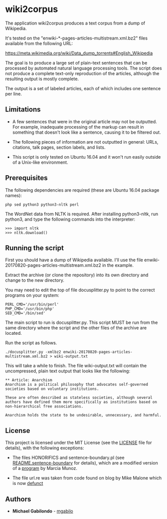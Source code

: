 # wiki2corpus

The application wiki2corpus produces a text corpus from a dump of
Wikipedia.

It's tested on the "enwiki-*-pages-articles-multistream.xml.bz2" files
available from the following URL:

https://meta.wikimedia.org/wiki/Data_dump_torrents#English_Wikipedia

The goal is to produce a large set of plain-text sentences that can be
processed by automated natural language processing tools. The script
does not produce a complete text-only reproduction of the articles,
although the resulting output is mostly complete.

The output is a set of labeled articles, each of which includes one
sentence per line.


## Limitations

* A few sentences that were in the original article may not be outputted. For example, inadequate processing of the markup can result in something that doesn't look like a sentence, causing it to be filtered out.

* The following pieces of information are not outputted in general: URLs, citations, talk pages, section labels, and lists.

* This script is only tested on Ubuntu 16.04 and it won't run easily outside of a Unix-like environment.


## Prerequisites

The following dependencies are required (these are Ubuntu 16.04
package names):

```
php sed python3 python3-nltk perl
```

The WordNet data from NLTK is required. After installing python3-nltk,
run python3, and type the following commands into the interpreter:

```
>>> import nltk
>>> nltk.download()
```


## Running the script

First you should have a dump of Wikipedia available. I'll use the file
enwiki-20170820-pages-articles-multistream.xml.bz2 in the example.

Extract the archive (or clone the repository) into its own directory
and change to the new directory.

You may need to edit the top of file docusplitter.py to point to the
correct programs on your system:

```
PERL_CMD='/usr/bin/perl'
PHP_CMD='/usr/bin/php'
SED_CMD='/bin/sed'
```

The main script to run is docusplitter.py. This script MUST be run
from the same directory where the script and the other files of the
archive are located.

Run the script as follows.

```
./docusplitter.py -xmlbz2 enwiki-20170820-pages-articles-multistream.xml.bz2 > wiki-output.txt
```

This will take a while to finish. The file wiki-output.txt will
contain the uncompressed, plain text output that looks like the
following:


```
** Article: Anarchism
Anarchism is a political philosophy that advocates self-governed societies based on voluntary institutions.

These are often described as stateless societies, although several authors have defined them more specifically as institutions based on non-hierarchical free associations.

Anarchism holds the state to be undesirable, unnecessary, and harmful.
```


## License

This project is licensed under the MIT License (see the [LICENSE](LICENSE) file for details), with the following exceptions:

* The files HONORIFICS and sentence-boundary.pl (see [README.sentence-boundary](README.sentence-boundary) for details), which are a modified version of a [program](http://cogcomp.cs.illinois.edu/software/tools/sentenceboundary.tar.gz) by Marcia Munoz.

* The file url.re was taken from code found on blog by Mike Malone which is now [defunct](https://web.archive.org/web/20070509042353/http://immike.net/blog/2007/04/06/5-regular-expressions-every-web-programmer-should-know/)


## Authors

* **Michael Gabilondo** - [mgabilo](https://github.com/mgabilo)

